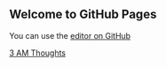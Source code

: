 ## Welcome to GitHub Pages

You can use the [editor on GitHub](https://github.com/nohan10/nohan10.github.io/edit/master/index.md) 

[3 AM Thoughts](https://nohan10.github.io/2018-03-12)
